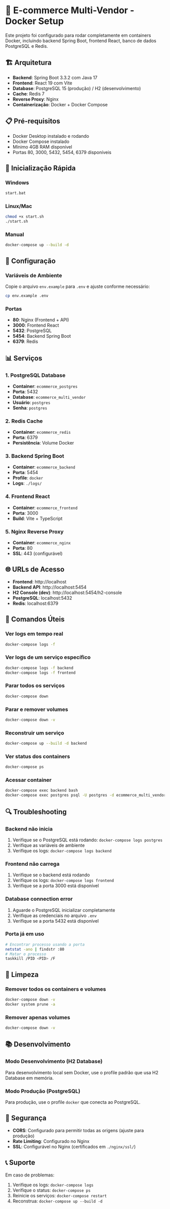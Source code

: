# 🚀 E-commerce Multi-Vendor - Docker Setup

Este projeto foi configurado para rodar completamente em containers Docker, incluindo backend Spring Boot, frontend React, banco de dados PostgreSQL e Redis.

## 🏗️ Arquitetura

- **Backend**: Spring Boot 3.3.2 com Java 17
- **Frontend**: React 19 com Vite
- **Database**: PostgreSQL 15 (produção) / H2 (desenvolvimento)
- **Cache**: Redis 7
- **Reverse Proxy**: Nginx
- **Containerização**: Docker + Docker Compose

## 📋 Pré-requisitos

- Docker Desktop instalado e rodando
- Docker Compose instalado
- Mínimo 4GB RAM disponível
- Portas 80, 3000, 5432, 5454, 6379 disponíveis

## 🚀 Inicialização Rápida

### Windows
```bash
start.bat
```

### Linux/Mac
```bash
chmod +x start.sh
./start.sh
```

### Manual
```bash
docker-compose up --build -d
```

## 🔧 Configuração

### Variáveis de Ambiente
Copie o arquivo `env.example` para `.env` e ajuste conforme necessário:

```bash
cp env.example .env
```

### Portas
- **80**: Nginx (Frontend + API)
- **3000**: Frontend React
- **5432**: PostgreSQL
- **5454**: Backend Spring Boot
- **6379**: Redis

## 📊 Serviços

### 1. PostgreSQL Database
- **Container**: `ecommerce_postgres`
- **Porta**: 5432
- **Database**: `ecommerce_multi_vendor`
- **Usuário**: `postgres`
- **Senha**: `postgres`

### 2. Redis Cache
- **Container**: `ecommerce_redis`
- **Porta**: 6379
- **Persistência**: Volume Docker

### 3. Backend Spring Boot
- **Container**: `ecommerce_backend`
- **Porta**: 5454
- **Profile**: `docker`
- **Logs**: `./logs/`

### 4. Frontend React
- **Container**: `ecommerce_frontend`
- **Porta**: 3000
- **Build**: Vite + TypeScript

### 5. Nginx Reverse Proxy
- **Container**: `ecommerce_nginx`
- **Porta**: 80
- **SSL**: 443 (configurável)

## 🌐 URLs de Acesso

- **Frontend**: http://localhost
- **Backend API**: http://localhost:5454
- **H2 Console (dev)**: http://localhost:5454/h2-console
- **PostgreSQL**: localhost:5432
- **Redis**: localhost:6379

## 📝 Comandos Úteis

### Ver logs em tempo real
```bash
docker-compose logs -f
```

### Ver logs de um serviço específico
```bash
docker-compose logs -f backend
docker-compose logs -f frontend
```

### Parar todos os serviços
```bash
docker-compose down
```

### Parar e remover volumes
```bash
docker-compose down -v
```

### Reconstruir um serviço
```bash
docker-compose up --build -d backend
```

### Ver status dos containers
```bash
docker-compose ps
```

### Acessar container
```bash
docker-compose exec backend bash
docker-compose exec postgres psql -U postgres -d ecommerce_multi_vendor
```

## 🔍 Troubleshooting

### Backend não inicia
1. Verifique se o PostgreSQL está rodando: `docker-compose logs postgres`
2. Verifique as variáveis de ambiente
3. Verifique os logs: `docker-compose logs backend`

### Frontend não carrega
1. Verifique se o backend está rodando
2. Verifique os logs: `docker-compose logs frontend`
3. Verifique se a porta 3000 está disponível

### Database connection error
1. Aguarde o PostgreSQL inicializar completamente
2. Verifique as credenciais no arquivo `.env`
3. Verifique se a porta 5432 está disponível

### Porta já em uso
```bash
# Encontrar processo usando a porta
netstat -ano | findstr :80
# Matar o processo
taskkill /PID <PID> /F
```

## 🧹 Limpeza

### Remover todos os containers e volumes
```bash
docker-compose down -v
docker system prune -a
```

### Remover apenas volumes
```bash
docker-compose down -v
```

## 📚 Desenvolvimento

### Modo Desenvolvimento (H2 Database)
Para desenvolvimento local sem Docker, use o profile padrão que usa H2 Database em memória.

### Modo Produção (PostgreSQL)
Para produção, use o profile `docker` que conecta ao PostgreSQL.

## 🔐 Segurança

- **CORS**: Configurado para permitir todas as origens (ajuste para produção)
- **Rate Limiting**: Configurado no Nginx
- **SSL**: Configurável no Nginx (certificados em `./nginx/ssl/`)

## 📞 Suporte

Em caso de problemas:
1. Verifique os logs: `docker-compose logs`
2. Verifique o status: `docker-compose ps`
3. Reinicie os serviços: `docker-compose restart`
4. Reconstrua: `docker-compose up --build -d`

